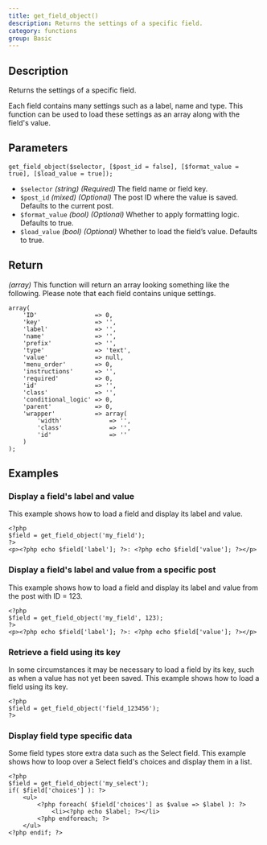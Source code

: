 ```yaml
---
title: get_field_object()
description: Returns the settings of a specific field.
category: functions
group: Basic
---
```


## Description
Returns the settings of a specific field.

Each field contains many settings such as a label, name and type. This function can be used to load these settings as an array along with the field's value.

## Parameters
```
get_field_object($selector, [$post_id = false], [$format_value = true], [$load_value = true]);
```
- `$selector`		*(string)*	*(Required)*	The field name or field key.
- `$post_id`		*(mixed)*	*(Optional)*	The post ID where the value is saved. Defaults to the current post.
- `$format_value`	*(bool)*	*(Optional)*	Whether to apply formatting logic. Defaults to true.
- `$load_value`		*(bool)*	*(Optional)*	Whether to load the field’s value. Defaults to true.

## Return
*(array)* This function will return an array looking something like the following. Please note that each field contains unique settings.
```
array(
	'ID'				=> 0,
	'key'				=> '',
	'label'				=> '',
	'name'				=> '',
	'prefix'			=> '',
	'type'				=> 'text',
	'value'				=> null,
	'menu_order'		=> 0,
	'instructions'		=> '',
	'required'			=> 0,
	'id'				=> '',
	'class'				=> '',
	'conditional_logic'	=> 0,
	'parent'			=> 0,
	'wrapper'			=> array(
		'width'				=> '',
		'class'				=> '',
		'id'				=> ''
	)
);
```

## Examples

### Display a field's label and value
This example shows how to load a field and display its label and value.
```
<?php
$field = get_field_object('my_field');
?>
<p><?php echo $field['label']; ?>: <?php echo $field['value']; ?></p>
```

### Display a field's label and value from a specific post
This example shows how to load a field and display its label and value from the post with ID = 123.
```
<?php
$field = get_field_object('my_field', 123);
?>
<p><?php echo $field['label']; ?>: <?php echo $field['value']; ?></p>
```

### Retrieve a field using its key
In some circumstances it may be necessary to load a field by its key, such as when a value has not yet been saved.
This example shows how to load a field using its key.
```
<?php
$field = get_field_object('field_123456');
?>
```

### Display field type specific data
Some field types store extra data such as the Select field. This example shows how to loop over a Select field's choices and display them in a list.
```
<?php
$field = get_field_object('my_select');
if( $field['choices'] ): ?>
	<ul>
		<?php foreach( $field['choices'] as $value => $label ): ?>
			<li><?php echo $label; ?></li>
		<?php endforeach; ?>
	</ul>
<?php endif; ?>
```